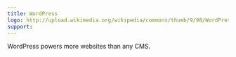 ```yaml
---
title: WordPress
logo: http://upload.wikimedia.org/wikipedia/commons/thumb/9/98/WordPress_blue_logo.svg/123px-WordPress_blue_logo.svg.png
support:
---
```

WordPress powers more websites than any CMS.
